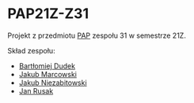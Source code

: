 # PAP21Z-Z31

Projekt z przedmiotu [PAP](https://studia.elka.pw.edu.pl/f-pl/21Z/103A-INxxx-ISP-PAP/priv/ "Programowanie Aplikacyjne") zespołu 31 w semestrze 21Z.

Skład zespołu:

- [Bartłomiej Dudek](https://gitlab-stud.elka.pw.edu.pl/bdudek "Bartłomiej Maciej Dudek")
- [Jakub Marcowski](https://gitlab-stud.elka.pw.edu.pl/jmarcows "Jakub Mateusz Marcowski")
- [Jakub Niezabitowski](https://gitlab-stud.elka.pw.edu.pl/jniezabi "Jakub Niezabitowski")
- [Jan Rusak](https://gitlab-stud.elka.pw.edu.pl/jrusak "Jan Jakub Rusak")
